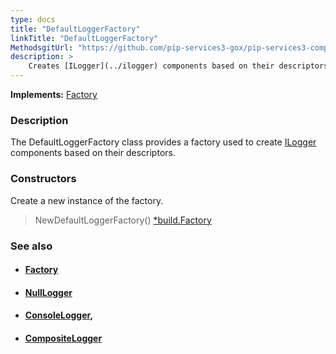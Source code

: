 ```yaml
---
type: docs
title: "DefaultLoggerFactory"
linkTitle: "DefaultLoggerFactory"
MethodsgitUrl: "https://github.com/pip-services3-gox/pip-services3-components-gox"
description: >
    Creates [ILogger](../ilogger) components based on their descriptors.
---
```


**Implements:** [Factory](../../build/factory)

### Description

The DefaultLoggerFactory class provides a factory used to create [ILogger](../ilogger) components based on  their descriptors.


### Constructors
Create a new instance of the factory.

> NewDefaultLoggerFactory() [*build.Factory](../../build/factory)


### See also
- #### [Factory](../../build/factory)
- #### [NullLogger](../null_logger)
- #### [ConsoleLogger](../console_logger),
- #### [CompositeLogger](../composite_logger)
